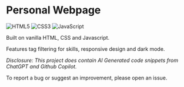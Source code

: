 # Personal Webpage
![HTML5](https://img.shields.io/badge/html5-%23E34F26.svg?style=for-the-badge&logo=html5&logoColor=white)
![CSS3](https://img.shields.io/badge/css3-%231572B6.svg?style=for-the-badge&logo=css3&logoColor=white)
![JavaScript](https://img.shields.io/badge/javascript-%23323330.svg?style=for-the-badge&logo=javascript&logoColor=%23F7DF1E)

Built on vanilla HTML, CSS and Javascript.

Features tag filtering for skills, responsive design and dark mode.

*Disclosure: This project does contain AI Generated code snippets from ChatGPT and Github Copilot.*

To report a bug or suggest an improvement, please open an issue.